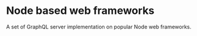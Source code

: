 # Node based web frameworks

A set of GraphQL server implementation on popular Node web frameworks.
